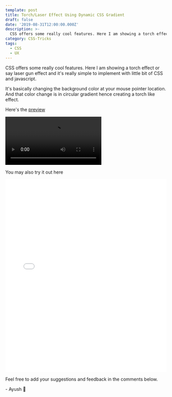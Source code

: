 ```yaml
---
template: post
title: Torch/Laser Effect Using Dynamic CSS Gradient
draft: false
date: '2019-08-31T12:00:00.000Z'
description: >-
  CSS offers some really cool features. Here I am showing a torch effect or say laser gun effect and it's really simple to implement with little bit of CSS and javascript.
category: CSS-Tricks
tags:
  - CSS
  - UX
---
```


CSS offers some really cool features. Here I am showing a torch effect or say laser gun effect and it's really simple to implement with little bit of CSS and javascript.

It's basically changing the background color at your mouse pointer location. And that color change is in circular gradient hence creating a torch like effect.

Here's the [preview](https://css.heyayush.com/hover/Laser-torch/)

<div>
  <video src="/media/torch-laser-effect.mp4" autoplay loop></video>
</div>

You may also try it out here

<div>
  <iframe height="600" style="width: 100%;" scrolling="no" title="Torch effect | Laser effect" src="//codepen.io/heyayush/embed/ExYvwxr/?height=600&theme-id=0&default-tab=css,result" frameborder="no" allowtransparency="true" allowfullscreen="true">
    See the Pen <a href='https://codepen.io/heyayush/pen/ExYvwxr/'>Torch effect | Laser effect</a> by Ayush Sharma
    (<a href='https://codepen.io/heyayush'>@heyayush</a>) on <a href='https://codepen.io'>CodePen</a>.
  </iframe>
</div>

Feel free to add your suggestions and feedback in the comments below.

\- Ayush 🙂
